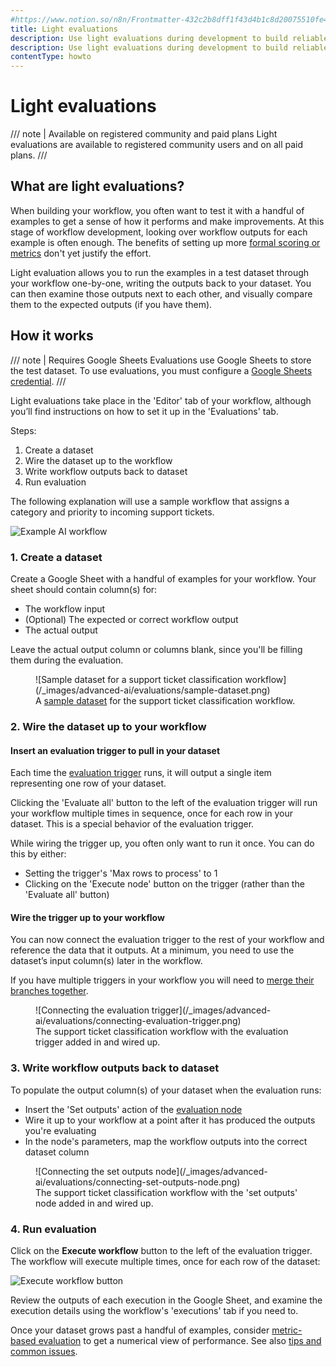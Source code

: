 ```yaml
---
#https://www.notion.so/n8n/Frontmatter-432c2b8dff1f43d4b1c8d20075510fe4
title: Light evaluations
description: Use light evaluations during development to build reliable LLM-based workflows by measuring the performance of known test cases.
description: Use light evaluations during development to build reliable LLM-based workflows by checking the results of executing against known test cases.
contentType: howto
---
```


# Light evaluations
<!-- vale from-microsoft.HeadingPunctuation = NO -->

/// note | Available on registered community and paid plans
Light evaluations are available to registered community users and on all paid plans.
///

## What are light evaluations?

When building your workflow, you often want to test it with a handful of examples to get a sense of how it performs and make improvements. At this stage of workflow development, looking over workflow outputs for each example is often enough. The benefits of setting up more [formal scoring or metrics](/advanced-ai/evaluations/metric-based-evaluations.md) don't yet justify the effort.

Light evaluation allows you to run the examples in a test dataset through your workflow one-by-one, writing the outputs back to your dataset. You can then examine those outputs next to each other, and visually compare them to the expected outputs (if you have them).

## How it works

/// note | Requires Google Sheets
Evaluations use Google Sheets to store the test dataset. To use evaluations, you must configure a [Google Sheets credential](/integrations/builtin/credentials/google/index.md).
///

Light evaluations take place in the 'Editor' tab of your workflow, although you’ll find instructions on how to set it up in the 'Evaluations' tab.

Steps:

1. Create a dataset
2. Wire the dataset up to the workflow
3. Write workflow outputs back to dataset
4. Run evaluation

The following explanation will use a sample workflow that assigns a category and priority to incoming support tickets.

![Example AI workflow ](/_images/advanced-ai/evaluations/example-ai-workflow.png)

### 1. Create a dataset

Create a Google Sheet with a handful of examples for your workflow. Your sheet should contain column(s) for:

- The workflow input
- (Optional) The expected or correct workflow output
- The actual output

Leave the actual output column or columns blank, since you'll be filling them during the evaluation.

<figure markdown="span">
![Sample dataset for a support ticket classification workflow](/_images/advanced-ai/evaluations/sample-dataset.png)
<figcaption>A <a href="https://docs.google.com/spreadsheets/d/1uuPS5cHtSNZ6HNLOi75A2m8nVWZrdBZ_Ivf58osDAS8/edit?gid=294497137#gid=294497137">sample dataset</a> for the support ticket classification workflow.</figcaption>
</figure>

### 2. Wire the dataset up to your workflow

#### Insert an evaluation trigger to pull in your dataset

Each time the [evaluation trigger](/integrations/builtin/core-nodes/n8n-nodes-base.evaluationtrigger.md) runs, it will output a single item representing one row of your dataset.

Clicking the 'Evaluate all' button to the left of the evaluation trigger will run your workflow multiple times in sequence, once for each row in your dataset. This is a special behavior of the evaluation trigger.

While wiring the trigger up, you often only want to run it once. You can do this by either:

- Setting the trigger's 'Max rows to process' to 1
- Clicking on the 'Execute node' button on the trigger (rather than the 'Evaluate all' button)

#### Wire the trigger up to your workflow

You can now connect the evaluation trigger to the rest of your workflow and reference the data that it outputs. At a minimum, you need to use the dataset’s input column(s) later in the workflow.

If you have multiple triggers in your workflow you will need to [merge their branches together](/advanced-ai/evaluations/tips-and-common-issues.md#combining-multiple-triggers).

<figure markdown="span">
![Connecting the evaluation trigger](/_images/advanced-ai/evaluations/connecting-evaluation-trigger.png)
<figcaption>The support ticket classification workflow with the evaluation trigger added in and wired up.</figcaption>
</figure>

### 3. Write workflow outputs back to dataset

To populate the output column(s) of your dataset when the evaluation runs:

- Insert the 'Set outputs' action of the [evaluation node](/integrations/builtin/core-nodes/n8n-nodes-base.evaluation.md)
- Wire it up to your workflow at a point after it has produced the outputs you're evaluating
- In the node's parameters, map the workflow outputs into the correct dataset column

<figure markdown="span">
![Connecting the set outputs node](/_images/advanced-ai/evaluations/connecting-set-outputs-node.png)
<figcaption>The support ticket classification workflow with the 'set outputs' node added in and wired up.</figcaption>
</figure>

### 4. Run evaluation

Click on the **Execute workflow** button to the left of the evaluation trigger. The workflow will execute multiple times, once for each row of the dataset:

![Execute workflow button](/_images/advanced-ai/evaluations/execute-workflow-button.png)

Review the outputs of each execution in the Google Sheet, and examine the execution details using the workflow's 'executions' tab if you need to.

Once your dataset grows past a handful of examples, consider [metric-based evaluation](/advanced-ai/evaluations/metric-based-evaluations.md) to get a numerical view of performance. See also [tips and common issues](/advanced-ai/evaluations/tips-and-common-issues.md).
